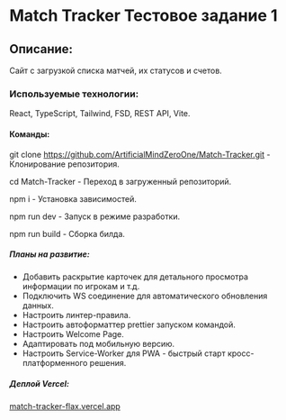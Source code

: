 # Match Tracker Тестовое задание 1

## Описание:

Сайт с загрузкой списка матчей, их статусов и счетов.

### Используемые технологии:

React, TypeScript, Tailwind, FSD, REST API, Vite.

#### Команды:

git clone https://github.com/ArtificialMindZeroOne/Match-Tracker.git - Клонирование репозитория.

cd Match-Tracker - Переход в загруженный репозиторий.

npm i - Установка зависимостей.

npm run dev - Запуск в режиме разработки.

npm run build - Сборка билда.

##### Планы на развитие:

- Добавить раскрытие карточек для детального просмотра информации по игрокам и т.д.
- Подключить WS соединение для автоматического обновления данных.
- Настроить линтер-правила.
- Настроить автоформаттер prettier запуском командой.
- Настроить Welcome Page.
- Адаптировать под мобильную версию.
- Настроить Service-Worker для PWA - быстрый старт кросс-платформенного решения.

##### Деплой Vercel:

[match-tracker-flax.vercel.app](https://match-tracker-flax.vercel.app/)

